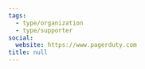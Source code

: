 ```yaml
---
tags:
  - type/organization
  - type/supporter
social:
  website: https://www.pagerduty.com
title: null
---
```

